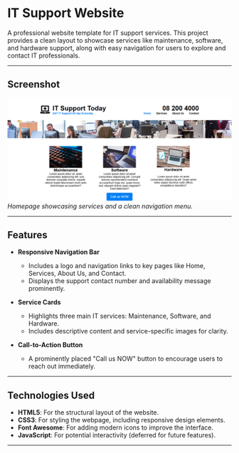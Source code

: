 # IT Support Website  

A professional website template for IT support services. This project provides a clean layout to showcase services like maintenance, software, and hardware support, along with easy navigation for users to explore and contact IT professionals.  

---  

## Screenshot  

![Screenshot](./imgs/Technology-Web.png)  
*Homepage showcasing services and a clean navigation menu.*  

---  

## Features  

- **Responsive Navigation Bar**  
  - Includes a logo and navigation links to key pages like Home, Services, About Us, and Contact.  
  - Displays the support contact number and availability message prominently.  

- **Service Cards**  
  - Highlights three main IT services: Maintenance, Software, and Hardware.  
  - Includes descriptive content and service-specific images for clarity.  

- **Call-to-Action Button**  
  - A prominently placed "Call us NOW" button to encourage users to reach out immediately.  

---  

## Technologies Used  

- **HTML5**: For the structural layout of the website.  
- **CSS3**: For styling the webpage, including responsive design elements.  
- **Font Awesome**: For adding modern icons to improve the interface.  
- **JavaScript**: For potential interactivity (deferred for future features).  

---  